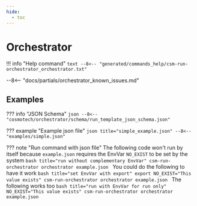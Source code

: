 ```yaml
---
hide:
  - toc
---
```

# Orchestrator

!!! info "Help command"
    ```text
    --8<-- "generated/commands_help/csm-run-orchestrator_orchestrator.txt"
    ```

--8<-- "docs/partials/orchestrator_known_issues.md"

## Examples

??? info "JSON Schema"
    ```json
    --8<-- "cosmotech/orchestrator/schema/run_template_json_schema.json"
    ```

??? example "Example json file"
    ```json title="simple_example.json"
    --8<-- "examples/simple.json"
    ```

??? note "Run command with json file"
    The following code won't run by itself because `example.json` requires the EnvVar `NO_EXIST` to be set by the system
    ```bash title="run without complementary EnvVar"
    csm-run-orchestrator orchestrator example.json
    ```
    You could do the following to have it work
    ```bash title="set EnvVar with export"
    export NO_EXIST="This value exists"
    csm-run-orchestrator orchestrator example.json
    ```
    The following works too
    ```bash title="run with EnvVar for run only"
    NO_EXIST="This value exists" csm-run-orchestrator orchestrator example.json
    ```